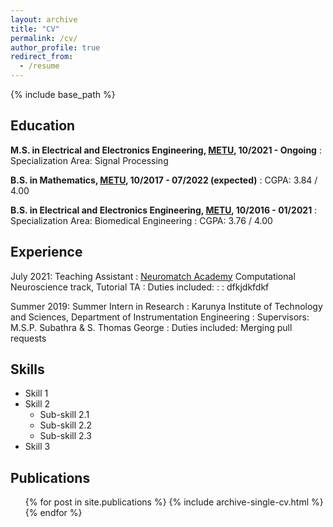```yaml
---
layout: archive
title: "CV"
permalink: /cv/
author_profile: true
redirect_from:
  - /resume
---
```


{% include base_path %}

## Education
**M.S. in Electrical and Electronics Engineering, [METU](https://eee.metu.edu.tr), 10/2021 - Ongoing**
:   Specialization Area: Signal Processing

**B.S. in Mathematics, [METU](https://math.metu.edu.tr), 10/2017 - 07/2022 (expected)**
:   CGPA: 3.84 / 4.00

**B.S. in Electrical and Electronics Engineering, [METU](https://eee.metu.edu.tr), 10/2016 - 01/2021**
:   Specialization Area: Biomedical Engineering
:   CGPA: 3.76 / 4.00

## Experience
July 2021: Teaching Assistant
:   [Neuromatch Academy](https://academy.neuromatch.io) Computational Neuroscience track, Tutorial TA
:   Duties included: 
:   :   dfkjdkfdkf

Summer 2019: Summer Intern in Research
:   Karunya Institute of Technology and Sciences, Department of Instrumentation Engineering
:   Supervisors: M.S.P. Subathra & S. Thomas George
:   Duties included: Merging pull requests


  
## Skills
* Skill 1
* Skill 2
  * Sub-skill 2.1
  * Sub-skill 2.2
  * Sub-skill 2.3
* Skill 3

## Publications
  <ul>{% for post in site.publications %}
    {% include archive-single-cv.html %}
  {% endfor %}</ul>
  
<!-- Talks
======
  <ul>{% for post in site.talks %}
    {% include archive-single-talk-cv.html %}
  {% endfor %}</ul> -->
  
<!-- Teaching
======
  <ul>{% for post in site.teaching %}
    {% include archive-single-cv.html %}
  {% endfor %}</ul>
  
Service and leadership
======
* Currently signed in to 43 different slack teams -->
